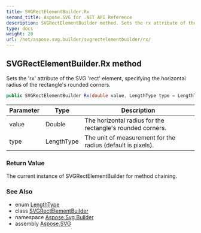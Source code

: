 ```yaml
---
title: SVGRectElementBuilder.Rx
second_title: Aspose.SVG for .NET API Reference
description: SVGRectElementBuilder method. Sets the rx attribute of the SVG rect element specifying the horizontal radius of the rectangles rounded corners
type: docs
weight: 20
url: /net/aspose.svg.builder/svgrectelementbuilder/rx/
---
```

## SVGRectElementBuilder.Rx method

Sets the 'rx' attribute of the SVG 'rect' element, specifying the horizontal radius of the rectangle's rounded corners.

```csharp
public SVGRectElementBuilder Rx(double value, LengthType type = LengthType.Px)
```

| Parameter | Type | Description |
| --- | --- | --- |
| value | Double | The horizontal radius for the rectangle's rounded corners. |
| type | LengthType | The unit of measurement for the radius (default is pixels). |

### Return Value

The current instance of SVGRectElementBuilder for method chaining.

### See Also

* enum [LengthType](../../lengthtype/)
* class [SVGRectElementBuilder](../)
* namespace [Aspose.Svg.Builder](../../../aspose.svg.builder/)
* assembly [Aspose.SVG](../../../)
